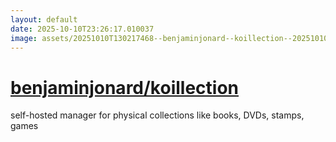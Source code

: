 ```yaml
---
layout: default
date: 2025-10-10T23:26:17.010037
image: assets/20251010T130217468--benjaminjonard--koillection--20251010T131931461--cropped.png
---
```


# [benjaminjonard/koillection](https://github.com/benjaminjonard/koillection)

self-hosted manager for physical collections like books, DVDs, stamps, games
